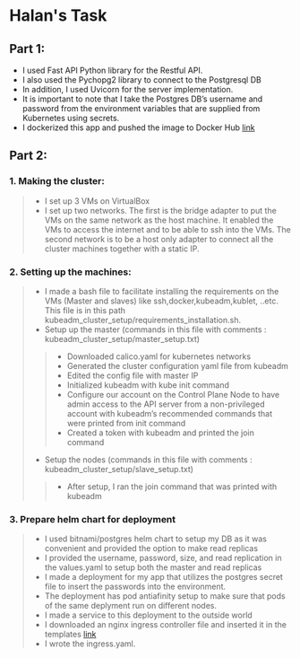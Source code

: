 # Halan's Task

## Part 1: 

* I used Fast API Python library for the Restful API.
* I also used the Pychopg2 library to connect to the Postgresql DB
* In addition, I used Uvicorn for the server implementation.
* It is important to note that I take the Postgres DB’s username and password from the environment variables that are supplied from Kubernetes using secrets.
* I dockerized this app and pushed the image to Docker Hub [link](https://hub.docker.com/r/menntullah/halan-api)


## Part 2:

### 1. Making the cluster:
> * I set up 3 VMs on VirtualBox
> * I set up two networks. The first is the bridge adapter to put the VMs on the same network as the host machine. It enabled the VMs to access the internet and to be able to ssh into the VMs. The second network is to be a host only adapter to connect all the cluster machines together with a static IP.

### 2. Setting up the machines:
> * I made a bash file to facilitate installing the requirements on the VMs (Master and slaves) like ssh,docker,kubeadm,kublet, ..etc. This file is in this path kubeadm_cluster_setup/requirements_installation.sh.        
> * Setup up the master (commands in this file with comments : kubeadm_cluster_setup/master_setup.txt)         
>> * Downloaded calico.yaml for kubernetes networks
>> * Generated the cluster configuration yaml file from kubeadm
>> * Edited the config file with master IP
>> * Initialized kubeadm with kube init command 
>> * Configure our account on the Control Plane Node to have admin access to the API server from a non-privileged account with kubeadm’s recommended commands that were printed from init command
>> * Created a token with kubeadm and printed the join command
> * Setup the nodes (commands in this file with comments : kubeadm_cluster_setup/slave_setup.txt)
>>* After setup, I ran the join command that was printed with kubeadm

### 3. Prepare helm chart for deployment
> * I used bitnami/postgres helm chart to setup my DB as it was convenient and provided the option to make read replicas 
> * I provided the username, password, size, and read replication in the values.yaml to setup both the master and read replicas
> * I made a deployment for my app that utilizes the postgres secret file to insert the passwords into the environment.
> * The deployment has pod antiafinity setup to make sure that pods of the same deplyment run on different nodes.
> * I made a service to this deployment to the outside world
> * I downloaded an nginx ingress controller file and inserted it in the templates [link](https://raw.githubusercontent.com/kubernetes/ingress-nginx/controller-v0.48.1/deploy/static/provider/baremetal/deploy.yaml)
> * I wrote the ingress.yaml. 

